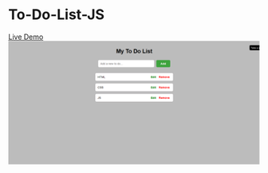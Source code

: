 # To-Do-List-JS
<a href="https://shaikharyan.github.io/To-Do-List-JS/">Live Demo</a>
 <img src="Screenshot.png" alt="screenshot">
